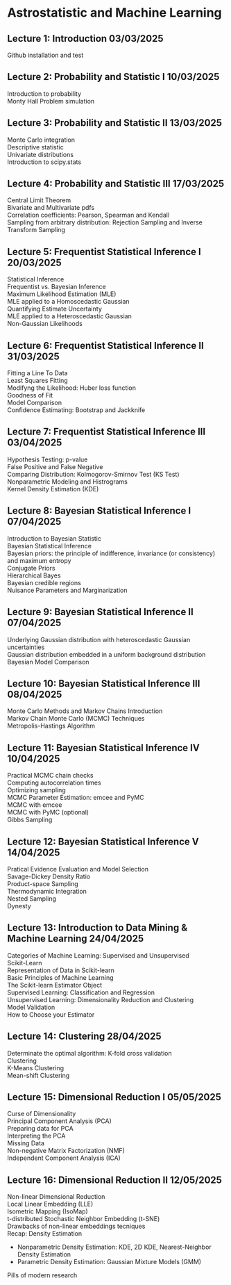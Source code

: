 # Astrostatistic and Machine Learning

## Lecture 1: Introduction                                     03/03/2025
Github installation and test

## Lecture 2: Probability and Statistic I                      10/03/2025
Introduction to probability  
Monty Hall Problem simulation

## Lecture 3: Probability and Statistic II                     13/03/2025
Monte Carlo integration  
Descriptive statistic  
Univariate distributions  
Introduction to scipy.stats

## Lecture 4: Probability and Statistic III                    17/03/2025
Central Limit Theorem  
Bivariate and Multivariate pdfs  
Correlation coefficients: Pearson, Spearman and Kendall  
Sampling from arbitrary distribution: Rejection Sampling and Inverse Transform Sampling

## Lecture 5: Frequentist Statistical Inference I              20/03/2025
Statistical Inference  
Frequentist vs. Bayesian Inference  
Maximum Likelihood Estimation (MLE)  
MLE applied to a Homoscedastic Gaussian  
Quantifying Estimate Uncertainty  
MLE applied to a Heteroscedastic Gaussian  
Non-Gaussian Likelihoods  

## Lecture 6: Frequentist Statistical Inference II             31/03/2025
Fitting a Line To Data  
Least Squares Fitting  
Modifyng the Likelihood: Huber loss function  
Goodness of Fit  
Model Comparison  
Confidence Estimating: Bootstrap and Jackknife  

## Lecture 7: Frequentist Statistical Inference III            03/04/2025
Hypothesis Testing: p-value  
False Positive and False Negative  
Comparing Distribution: Kolmogorov-Smirnov Test (KS Test)  
Nonparametric Modeling and Histrograms  
Kernel Density Estimation (KDE)  

## Lecture 8: Bayesian Statistical Inference I                 07/04/2025
Introduction to Bayesian Statistic  
Bayesian Statistical Inference  
Bayesian priors: the principle of indifference, invariance (or consistency) and maximum entropy  
Conjugate Priors  
Hierarchical Bayes  
Bayesian credible regions  
Nuisance Parameters and Marginarization  

## Lecture 9: Bayesian Statistical Inference II                07/04/2025
Underlying Gaussian distribution with heteroscedastic Gaussian uncertainties  
Gaussian distribution embedded in a uniform background distribution  
Bayesian Model Comparison  

## Lecture 10: Bayesian Statistical Inference III              08/04/2025
Monte Carlo Methods and Markov Chains Introduction  
Markov Chain Monte Carlo (MCMC) Techniques  
Metropolis-Hastings Algorithm  

## Lecture 11: Bayesian Statistical Inference IV               10/04/2025
Practical MCMC chain checks  
Computing autocorrelation times  
Optimizing sampling  
MCMC Parameter Estimation: emcee and PyMC  
MCMC with emcee  
MCMC with PyMC (optional)  
Gibbs Sampling  

## Lecture 12: Bayesian Statistical Inference V                14/04/2025
Pratical Evidence Evaluation and Model Selection  
Savage-Dickey Density Ratio  
Product-space Sampling  
Thermodynamic Integration  
Nested Sampling  
Dynesty  

## Lecture 13: Introduction to Data Mining & Machine Learning  24/04/2025
Categories of Machine Learning: Supervised and Unsupervised  
Scikit-Learn  
Representation of Data in Scikit-learn  
Basic Principles of Machine Learning  
The Scikit-learn Estimator Object  
Supervised Learning: Classification and Regression  
Unsupervised Learning: Dimensionality Reduction and Clustering  
Model Validation  
How to Choose your Estimator  

## Lecture 14: Clustering                                      28/04/2025
Determinate the optimal algorithm: K-fold cross validation  
Clustering  
K-Means Clustering  
Mean-shift Clustering  

## Lecture 15: Dimensional Reduction I                         05/05/2025
Curse of Dimensionality  
Principal Component Analysis (PCA)  
Preparing data for PCA  
Interpreting the PCA  
Missing Data  
Non-negative Matrix Factorization (NMF)  
Independent Component Analysis (ICA)  

## Lecture 16: Dimensional Reduction II                        12/05/2025
Non-linear Dimensional Reduction  
Local Linear Embedding (LLE)  
Isometric Mapping (IsoMap)  
t-distributed Stochastic Neighbor Embedding (t-SNE)  
Drawbacks of non-linear embeddings tecniques  
Recap: Density Estimation  
- Nonparametric Density Estimation: KDE, 2D KDE, Nearest-Neighbor Density Estimation  
- Parametric Density Estimation: Gaussian Mixture Models (GMM)  

Pills of modern research  
